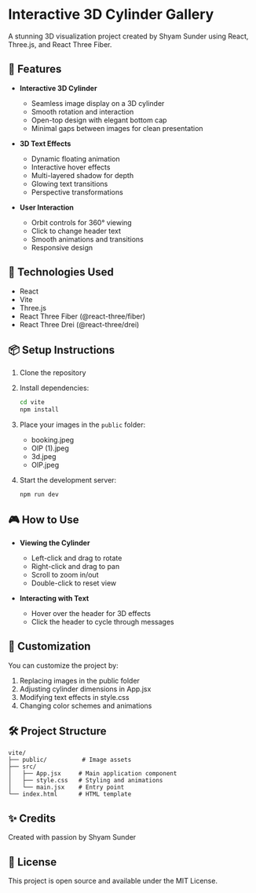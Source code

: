 # Interactive 3D Cylinder Gallery

A stunning 3D visualization project created by Shyam Sunder using React, Three.js, and React Three Fiber.

## 🌟 Features

- **Interactive 3D Cylinder**
  - Seamless image display on a 3D cylinder
  - Smooth rotation and interaction
  - Open-top design with elegant bottom cap
  - Minimal gaps between images for clean presentation

- **3D Text Effects**
  - Dynamic floating animation
  - Interactive hover effects
  - Multi-layered shadow for depth
  - Glowing text transitions
  - Perspective transformations

- **User Interaction**
  - Orbit controls for 360° viewing
  - Click to change header text
  - Smooth animations and transitions
  - Responsive design

## 🚀 Technologies Used

- React
- Vite
- Three.js
- React Three Fiber (@react-three/fiber)
- React Three Drei (@react-three/drei)

## 📦 Setup Instructions

1. Clone the repository
2. Install dependencies:
   ```bash
   cd vite
   npm install
   ```

3. Place your images in the `public` folder:
   - booking.jpeg
   - OIP (1).jpeg
   - 3d.jpeg
   - OIP.jpeg

4. Start the development server:
   ```bash
   npm run dev
   ```

## 🎮 How to Use

- **Viewing the Cylinder**
  - Left-click and drag to rotate
  - Right-click and drag to pan
  - Scroll to zoom in/out
  - Double-click to reset view

- **Interacting with Text**
  - Hover over the header for 3D effects
  - Click the header to cycle through messages

## 🎨 Customization

You can customize the project by:
1. Replacing images in the public folder
2. Adjusting cylinder dimensions in App.jsx
3. Modifying text effects in style.css
4. Changing color schemes and animations

## 🛠️ Project Structure

```
vite/
├── public/          # Image assets
├── src/
│   ├── App.jsx     # Main application component
│   ├── style.css   # Styling and animations
│   └── main.jsx    # Entry point
└── index.html      # HTML template
```

## ✨ Credits

Created with passion by Shyam Sunder

## 📄 License

This project is open source and available under the MIT License.
